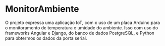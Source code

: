 # MonitorAmbiente
O projeto expressa uma aplicação IoT, com o uso de um placa Arduino para o monitoramento de temperatura e umidade do ambiente. Isso com uso do frameworks Angular e Django, do banco de dados PostgreSQL, e Python para obtermos os dados da porta serial.
